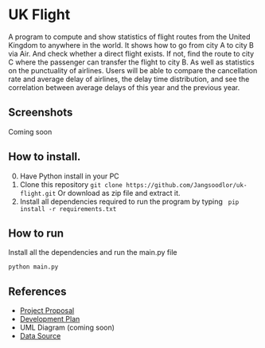 # UK Flight
A program to compute and show statistics of flight routes from the United Kingdom to anywhere in the world. It shows how to go from city A to city B via Air. And check whether a direct flight exists. If not, find the route to city C where the passenger can transfer the flight to city B. As well as statistics on the punctuality of airlines. Users will be able to compare the cancellation rate and average delay of airlines, the delay time distribution, and see the correlation between average delays of this year and the previous year.

## Screenshots
Coming soon

## How to install.
0. Have Python install in your PC
1. Clone this repository
`git clone https://github.com/Jangsoodlor/uk-flight.git` Or  download as zip file and extract it.
2. Install all dependencies required to run the program by typing ` pip install -r requirements.txt`


## How to run
Install all the dependencies and run the main.py file
```
python main.py
```

## References
- [Project Proposal](https://docs.google.com/document/d/1QlqTjomPm1xXTJekI6Y5g-Xd2_wno9aJruF_hKrIFtU/edit#heading=h.s7vi53uqxnxi)
- [Development Plan](https://github.com/Jangsoodlor/uk-flight/wiki#development-plan)
- UML Diagram (coming soon)
- [Data Source](https://www.caa.co.uk/data-and-analysis/uk-aviation-market/flight-punctuality/uk-flight-punctuality-statistics/2024/)